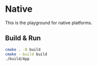 # Native

This is the playground for native platforms.

## Build & Run

```sh
cmake . -B build
cmake --build build
./build/App
```
